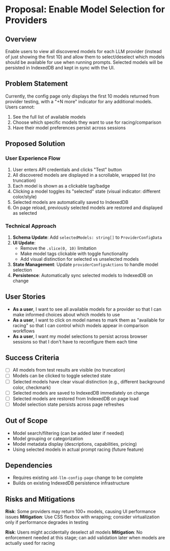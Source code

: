 # Proposal: Enable Model Selection for Providers

## Overview

Enable users to view all discovered models for each LLM provider (instead of just showing the first 10) and allow them to select/deselect which models should be available for use when running prompts. Selected models will be persisted in IndexedDB and kept in sync with the UI.

## Problem Statement

Currently, the config page only displays the first 10 models returned from provider testing, with a "+N more" indicator for any additional models. Users cannot:
1. See the full list of available models
2. Choose which specific models they want to use for racing/comparison
3. Have their model preferences persist across sessions

## Proposed Solution

### User Experience Flow

1. User enters API credentials and clicks "Test" button
2. All discovered models are displayed in a scrollable, wrapped list (no truncation)
3. Each model is shown as a clickable tag/badge
4. Clicking a model toggles its "selected" state (visual indicator: different color/style)
5. Selected models are automatically saved to IndexedDB
6. On page reload, previously selected models are restored and displayed as selected

### Technical Approach

1. **Schema Update**: Add `selectedModels: string[]` to `ProviderConfigData`
2. **UI Update**:
   - Remove the `.slice(0, 10)` limitation
   - Make model tags clickable with toggle functionality
   - Add visual distinction for selected vs unselected models
3. **State Management**: Update `providerConfigsActions` to handle model selection
4. **Persistence**: Automatically sync selected models to IndexedDB on change

## User Stories

- **As a user**, I want to see all available models for a provider so that I can make informed choices about which models to use
- **As a user**, I want to click on model names to mark them as "available for racing" so that I can control which models appear in comparison workflows
- **As a user**, I want my model selections to persist across browser sessions so that I don't have to reconfigure them each time

## Success Criteria

- [ ] All models from test results are visible (no truncation)
- [ ] Models can be clicked to toggle selected state
- [ ] Selected models have clear visual distinction (e.g., different background color, checkmark)
- [ ] Selected models are saved to IndexedDB immediately on change
- [ ] Selected models are restored from IndexedDB on page load
- [ ] Model selection state persists across page refreshes

## Out of Scope

- Model search/filtering (can be added later if needed)
- Model grouping or categorization
- Model metadata display (descriptions, capabilities, pricing)
- Using selected models in actual prompt racing (future feature)

## Dependencies

- Requires existing `add-llm-config-page` change to be complete
- Builds on existing IndexedDB persistence infrastructure

## Risks and Mitigations

**Risk**: Some providers may return 100+ models, causing UI performance issues
**Mitigation**: Use CSS flexbox with wrapping; consider virtualization only if performance degrades in testing

**Risk**: Users might accidentally deselect all models
**Mitigation**: No enforcement needed at this stage; can add validation later when models are actually used for racing
